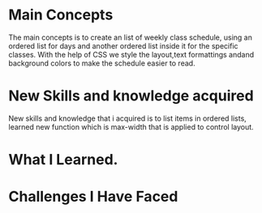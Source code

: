 # Main Concepts
The main concepts is to create an list of weekly class schedule, using an ordered list for days and another ordered list inside it for the specific classes. With the help of CSS we style the layout,text formattings andand background colors to make the schedule easier to read.


# New Skills and knowledge acquired
New skills and knowledge that i acquired is to list items in ordered lists, learned new function which is max-width that is applied to control layout.

# What I Learned.


# Challenges I Have Faced
